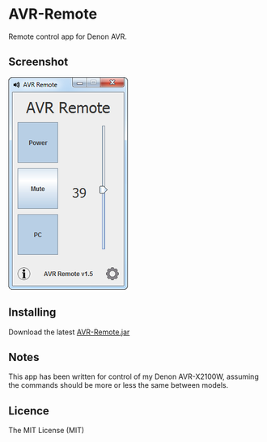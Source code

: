 # AVR-Remote
Remote control app for Denon AVR.

## Screenshot ##
![Screenshot](https://github.com/vogti/AVR-Remote/blob/master/image.png)


## Installing ##
Download the latest [AVR-Remote.jar](https://github.com/vogti/AVR-Remote/releases/latest)


## Notes ##
This app has been written for control of my Denon AVR-X2100W, assuming the commands should be more or less the same between models.


## Licence ##
The MIT License (MIT)
